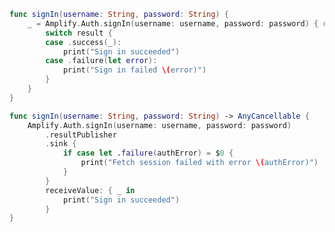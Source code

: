 <amplify-block-switcher>

<amplify-block name="Listener (iOS 11+)">

```swift
func signIn(username: String, password: String) {
    _ = Amplify.Auth.signIn(username: username, password: password) { result in
        switch result {
        case .success(_):
            print("Sign in succeeded")
        case .failure(let error):
            print("Sign in failed \(error)")
        }
    }
}
```

</amplify-block>

<amplify-block name="Combine (iOS 13+)">

```swift
func signIn(username: String, password: String) -> AnyCancellable {
    Amplify.Auth.signIn(username: username, password: password)
        .resultPublisher
        .sink {
            if case let .failure(authError) = $0 {
                print("Fetch session failed with error \(authError)")
            }
        }
        receiveValue: { _ in
            print("Sign in succeeded")
        }
}
```

</amplify-block>

</amplify-block-switcher>
